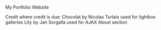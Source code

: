 My Portfolio Website

Credit where credit is due:
  Chocolat by Nicolas Turlais used for lightbox galleries
  Lity by Jan Sorgalla used for AJAX About section
